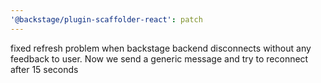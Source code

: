 ```yaml
---
'@backstage/plugin-scaffolder-react': patch
---
```


fixed refresh problem when backstage backend disconnects without any feedback to user. Now we send a generic message and try to reconnect after 15 seconds
